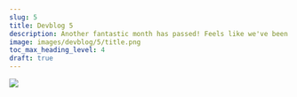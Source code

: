 ```yaml
---
slug: 5
title: Devblog 5
description: Another fantastic month has passed! Feels like we've been working 25 hours a day this last month and the coffee machine at Scrap Mechanic HQ has been put through the ultimate stress test!
image: images/devblog/5/title.png
toc_max_heading_level: 4
draft: true
---
```


![](/images/devblog/5/title.png)

<!--truncate-->